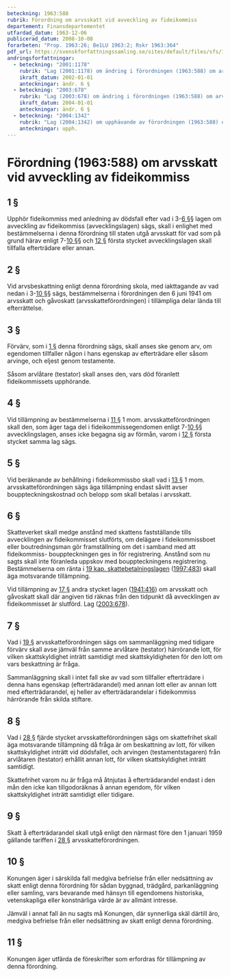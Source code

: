 ```yaml
---
beteckning: 1963:588
rubrik: Förordning om arvsskatt vid avveckling av fideikommiss
departement: Finansdepartementet
utfardad_datum: 1963-12-06
publicerad_datum: 2008-10-08
forarbeten: "Prop. 1963:26; Be1LU 1963:2; Rskr 1963:364"
pdf_url: https://svenskforfattningssamling.se/sites/default/files/sfs/1963-12/SFS1963-588.pdf
andringsforfattningar:
  - beteckning: "2001:1178"
    rubrik: "Lag (2001:1178) om ändring i förordningen (1963:588) om arvsskatt vid avveckling av fideikommiss"
    ikraft_datum: 2002-01-01
    anteckningar: ändr. 6 §
  - beteckning: "2003:678"
    rubrik: "Lag (2003:678) om ändring i förordningen (1963:588) om arvsskatt vid avveckling av fideikomiss"
    ikraft_datum: 2004-01-01
    anteckningar: ändr. 6 §
  - beteckning: "2004:1342"
    rubrik: "Lag (2004:1342) om upphävande av förordningen (1963:588) om arvsskatt vid avveckling av fideikomiss"
    anteckningar: upph.
---
```


# Förordning (1963:588) om arvsskatt vid avveckling av fideikommiss

## 1 §

Upphör fideikommiss med anledning av dödsfall efter vad i 3-[6 §](#6)§ lagen om avveckling av fideikommiss (avvecklingslagen) sägs, skall i enlighet med bestämmelserna i denna förordning till staten utgå arvsskatt för vad som på grund härav enligt 7-[10 §](#10)§ och [12 §](#12) första stycket avvecklingslagen skall tillfalla efterträdare eller annan.

## 2 §

Vid arvsbeskattning enligt denna förordning skola, med iakttagande av vad nedan i 3-[10 §](#10)§ sägs, bestämmelserna i förordningen den 6 juni 1941 om arvsskatt och gåvoskatt (arvsskatteförordningen) i tillämpliga delar lända till efterrättelse.

## 3 §

Förvärv, som i [1 §](#1) denna förordning sägs, skall anses ske genom arv, om egendomen tillfaller någon i hans egenskap av efterträdare eller såsom arvinge, och eljest genom testamente.

Såsom arvlåtare (testator) skall anses den, vars död föranlett fideikommissets upphörande.

## 4 §

Vid tillämpning av bestämmelserna i [11 §](#11) 1 mom. arvsskatteförordningen skall den, som äger taga del i fideikommissegendomen enligt 7-[10 §](#10)§ avvecklingslagen, anses icke begagna sig av förmån, varom i [12 §](#12) första stycket samma lag sägs.

## 5 §

Vid beräknande av behållning i fideikommissbo skall vad i [13 §](#13) 1 mom. arvsskatteförordningen sägs äga tillämpning endast såvitt avser bouppteckningskostnad och belopp som skall betalas i arvsskatt.

## 6 §

Skatteverket skall medge anstånd med skattens fastställande tills avvecklingen av fideikommisset slutförts, om delägare i fideikommissboet eller boutredningsman gör framställning om det i samband med att fideikommiss- bouppteckningen ges in för registrering. Anstånd som nu sagts skall inte föranleda uppskov med bouppteckningens registrering. Bestämmelserna om ränta i [19 kap. skattebetalningslagen](https://selex.se/eli/sfs/1997/483) ([1997:483](https://selex.se/eli/sfs/1997/483)) skall äga motsvarande tillämpning.

Vid tillämpning av [17 §](#17) andra stycket lagen ([1941:416](https://selex.se/eli/sfs/1941/416)) om arvsskatt och gåvoskatt skall där angiven tid räknas från den tidpunkt då avvecklingen av fideikommisset är slutförd. Lag ([2003:678](https://selex.se/eli/sfs/2003/678)).

## 7 §

Vad i [19 §](#19) arvsskatteförordningen sägs om sammanläggning med tidigare förvärv skall avse jämväl från samme arvlåtare (testator) härrörande lott, för vilken skattskyldighet inträtt samtidigt med skattskyldigheten för den lott om vars beskattning är fråga.

Sammanläggning skall i intet fall ske av vad som tillfaller efterträdare i denna hans egenskap (efterträdarandel) med annan lott eller av annan lott med efterträdarandel, ej heller av efterträdarandelar i fideikommiss härrörande från skilda stiftare.

## 8 §

Vad i [28 §](#28) fjärde stycket arvsskatteförordningen sägs om skattefrihet skall äga motsvarande tillämpning då fråga är om beskattning av lott, för vilken skattskyldighet inträtt vid dödsfallet, och arvingen (testamentstagaren) från arvlåtaren (testator) erhållit annan lott, för vilken skattskyldighet inträtt samtidigt.

Skattefrihet varom nu är fråga må åtnjutas å efterträdarandel endast i den mån den icke kan tillgodoräknas å annan egendom, för vilken skattskyldighet inträtt samtidigt eller tidigare.

## 9 §

Skatt å efterträdarandel skall utgå enligt den närmast före den 1 januari 1959 gällande tariffen i [28 §](#28) arvsskatteförordningen.

## 10 §

Konungen äger i särskilda fall medgiva befrielse från eller nedsättning av skatt enligt denna förordning för sådan byggnad, trädgård, parkanläggning eller samling, vars bevarande med hänsyn till egendomens historiska, vetenskapliga eller konstnärliga värde är av allmänt intresse.

Jämväl i annat fall än nu sagts må Konungen, där synnerliga skäl därtill äro, medgiva befrielse från eller nedsättning av skatt enligt denna förordning.

## 11 §

Konungen äger utfärda de föreskrifter som erfordras för tillämpning av denna förordning.